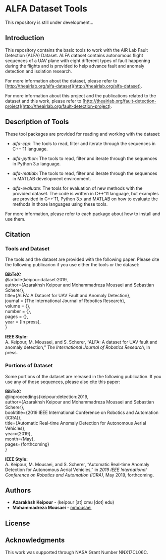 # ALFA Dataset Tools

This repository is still under development...

## Introduction

This repository contains the basic tools to work with the AIR Lab Fault Detection (ALFA) Dataset. ALFA dataset contains autonomous flight sequences of a UAV plane with eight different types of fault happening during the flights and is provided to help advance fault and anomaly detection and isolation research. 

For more information about the dataset, please refer to [http://theairlab.org/alfa-dataset](http://theairlab.org/alfa-dataset).

For more information about this project and the publications related to the dataset and this work, please refer to [http://theairlab.org/fault-detection-project](http://theairlab.org/fault-detection-project).

## Description of Tools

These tool packages are provided for reading and working with the dataset:

- *alfa-cpp*: The tools to read, filter and iterate through the sequences in C++'11 language.

- *alfa-python*: The tools to read, filter and iterate through the sequences in Python 3.x language.

- *alfa-matlab*: The tools to read, filter and iterate through the sequences in MATLAB development environment.

- *alfa-evaluate*: The tools for evaluation of new methods with the provided dataset. The code is written in C++'11 language, but examples are provided in C++'11, Python 3.x and MATLAB on how to evaluate the methods in those languages using these tools. 

For more information, please refer to each package about how to install and use them.

## Citation

### Tools and Dataset
The tools and the dataset are provided with the following paper. Please cite the following publicarion if you use either the tools or the dataset:

**BibTeX:** \
@article{keipour:dataset:2019, \
author={Azarakhsh Keipour and Mohammadreza Mousaei and Sebastian Scherer}, \
title={ALFA: A Dataset for UAV Fault and Anomaly Detection}, \
journal = {The International Journal of Robotics Research}, \
volume = {}, \
number = {}, \
pages = {}, \
year = {In press}, \
}

**IEEE Style:** \
A.  Keipour,  M.  Mousaei,  and  S.  Scherer,  “ALFA:  A  dataset  for  UAV fault  and  anomaly  detection,” *The  International  Journal of  Robotics Research*, In press.

### Portions of Dataset
Some portions of the dataset are released in the following publication. If you use any of those sequences, please also cite this paper:

**BibTeX:** \
@inproceedings{keipour:detection:2019, \
author={Azarakhsh Keipour and Mohammadreza Mousaei and Sebastian Scherer}, \
booktitle={2019 IEEE International Conference on Robotics and Automation (ICRA)}, \
title={Automatic Real-time Anomaly Detection for Autonomous Aerial Vehicles}, \
year={2019}, \
month={May}, \
pages={forthcoming} \
}

**IEEE Style:** \
A.  Keipour,  M.  Mousaei,  and  S.  Scherer,  “Automatic Real-time Anomaly Detection for Autonomous Aerial Vehicles,” in *2019 IEEE International Conference on Robotics and Automation (ICRA)*, May 2019, forthcoming.


## Authors

* **Azarakhsh Keipour** - (keipour [at] cmu [dot] edu)
* **Mohammadreza Mousaei** - [mmousaei](https://github.com/mmousaei)

## License


## Acknowledgments

This work was supported through NASA Grant Number NNX17CL06C.
